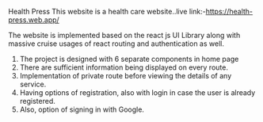 Health Press
This website is a health care website..live link:-https://health-press.web.app/


The website is implemented based on the react js UI Library along with massive cruise usages of react routing and authentication as well.

1. The project is designed with 6 separate components in home page 
2. There are sufficient information being displayed on every route.
3. Implementation of private route before viewing the details of any service.
4. Having options of registration, also with login in case the user is already
 registered.
5. Also, option of signing in with Google.

